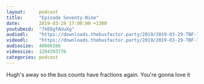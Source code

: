 ```yaml
---
layout:     podcast
title:      "Episode Seventy-Nine"
date:       2019-03-29 17:00:00 +1300
youtubeid:  "7kE6gfAUuXg"
audiodl:    "https://downloads.thebusfactor.party/2019/2019-03-29-TBF-79.mp3"
videodl:    "https://downloads.thebusfactor.party/2019/2019-03-29-TBF-79.mp4"
audiosize:  48666166
videosize:  1204393776
categories: podcast
---
```

Hugh's away so the bus counts have fractions again. You're gonna love it
